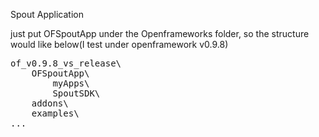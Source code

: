 Spout Application
<dl>
just put OFSpoutApp under the Openframeworks folder, so the structure would like below(I test under openframework v0.9.8)<br/>
<pre>
of_v0.9.8_vs_release\
	OFSpoutApp\
		myApps\
		SpoutSDK\
	addons\
	examples\
...</pre>
</dl>
